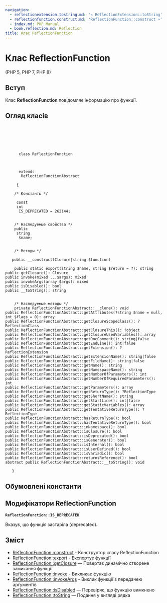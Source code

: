```yaml
---
navigation:
  - reflectionextension.tostring.md: '« ReflectionExtension::toString'
  - reflectionfunction.construct.md: 'ReflectionFunction::construct »'
  - index.md: PHP Manual
  - book.reflection.md: Reflection
title: Клас ReflectionFunction
---
```

# Клас ReflectionFunction

(PHP 5, PHP 7, PHP 8)

## Вступ

Клас **ReflectionFunction** повідомляє інформацію про функції.

## Огляд класів

```classsynopsis

     
    

    
     
      class ReflectionFunction
     

     
      extends
       ReflectionFunctionAbstract
     
     {

    /* Константы */
    
     const
     int
      IS_DEPRECATED = 262144;


    /* Наследуемые свойства */
    public
     string
      $name;


    /* Методы */
    
   public __construct(Closure|string $function)

    public static export(string $name, string $return = ?): string
public getClosure(): Closure
public invoke(mixed ...$args): mixed
public invokeArgs(array $args): mixed
public isDisabled(): bool
public __toString(): string


    /* Наследуемые методы */
    private ReflectionFunctionAbstract::__clone(): void
public ReflectionFunctionAbstract::getAttributes(?string $name = null, int $flags = 0): array
public ReflectionFunctionAbstract::getClosureScopeClass(): ?ReflectionClass
public ReflectionFunctionAbstract::getClosureThis(): ?object
public ReflectionFunctionAbstract::getClosureUsedVariables(): array
public ReflectionFunctionAbstract::getDocComment(): string|false
public ReflectionFunctionAbstract::getEndLine(): int|false
public ReflectionFunctionAbstract::getExtension(): ?ReflectionExtension
public ReflectionFunctionAbstract::getExtensionName(): string|false
public ReflectionFunctionAbstract::getFileName(): string|false
public ReflectionFunctionAbstract::getName(): string
public ReflectionFunctionAbstract::getNamespaceName(): string
public ReflectionFunctionAbstract::getNumberOfParameters(): int
public ReflectionFunctionAbstract::getNumberOfRequiredParameters(): int
public ReflectionFunctionAbstract::getParameters(): array
public ReflectionFunctionAbstract::getReturnType(): ?ReflectionType
public ReflectionFunctionAbstract::getShortName(): string
public ReflectionFunctionAbstract::getStartLine(): int|false
public ReflectionFunctionAbstract::getStaticVariables(): array
public ReflectionFunctionAbstract::getTentativeReturnType(): ?ReflectionType
public ReflectionFunctionAbstract::hasReturnType(): bool
public ReflectionFunctionAbstract::hasTentativeReturnType(): bool
public ReflectionFunctionAbstract::inNamespace(): bool
public ReflectionFunctionAbstract::isClosure(): bool
public ReflectionFunctionAbstract::isDeprecated(): bool
public ReflectionFunctionAbstract::isGenerator(): bool
public ReflectionFunctionAbstract::isInternal(): bool
public ReflectionFunctionAbstract::isUserDefined(): bool
public ReflectionFunctionAbstract::isVariadic(): bool
public ReflectionFunctionAbstract::returnsReference(): bool
abstract public ReflectionFunctionAbstract::__toString(): void

   }
```

## Обумовлені константи

## Модифікатори ReflectionFunction

**`ReflectionFunction::IS_DEPRECATED`**

Вказує, що функція застаріла (deprecated).

## Зміст

-   [ReflectionFunction::construct](reflectionfunction.construct.md) - Конструктор класу ReflectionFunction
-   [ReflectionFunction::export](reflectionfunction.export.md) - Експортує функції
-   [ReflectionFunction::getClosure](reflectionfunction.getclosure.md) — Повертає динамічно створене замикання функції
-   [ReflectionFunction::invoke](reflectionfunction.invoke.md) - Викликає функцію
-   [ReflectionFunction::invokeArgs](reflectionfunction.invokeargs.md) - Виклик функції з передачею аргументів
-   [ReflectionFunction::isDisabled](reflectionfunction.isdisabled.md) — Перевіряє, що функцію вимкнено
-   [ReflectionFunction::toString](reflectionfunction.tostring.md) — Подання у вигляді рядка
